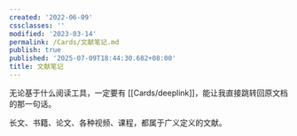 ```yaml
---
created: '2022-06-09'
cssclasses: ''
modified: '2023-03-14'
permalink: /Cards/文献笔记.md
publish: true
published: '2025-07-09T18:44:30.682+08:00'
title: 文献笔记
---
```

无论基于什么阅读工具，一定要有 [[Cards/deeplink]]，能让我直接跳转回原文档的那一句话。

长文、书籍、论文、各种视频、课程，都属于广义定义的文献。